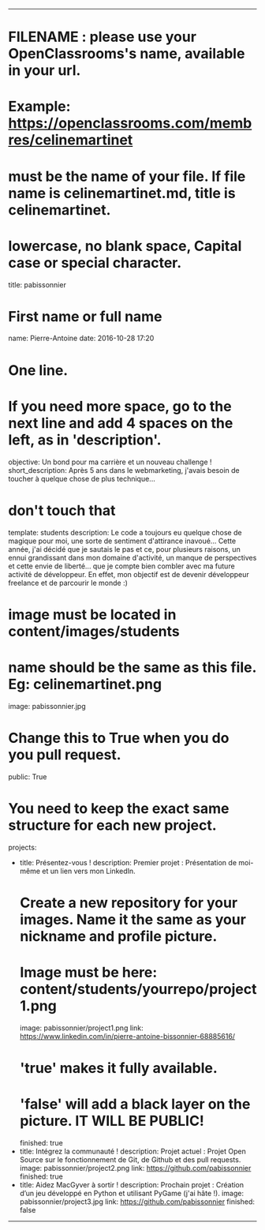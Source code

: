 ---

# FILENAME : please use your OpenClassrooms's name, available in your url.
# Example: https://openclassrooms.com/membres/celinemartinet
# must be the name of your file. If file name is celinemartinet.md, title is celinemartinet.
# lowercase, no blank space, Capital case or special character.
title: pabissonnier

# First name or full name
name: Pierre-Antoine
date: 2016-10-28 17:20

# One line.
# If you need more space, go to the next line and add 4 spaces on the left, as in 'description'.
objective: Un bond pour ma carrière et un nouveau challenge !
short_description: Après 5 ans dans le webmarketing, j'avais besoin de toucher à quelque chose de plus technique... 

# don't touch that
template: students
description:
    Le code a toujours eu quelque chose de magique pour moi, une sorte de sentiment d'attirance inavoué... 
    Cette année, j'ai décidé que je sautais le pas et ce, pour plusieurs raisons, un ennui grandissant dans mon domaine d'activité, un manque de perspectives et cette envie de liberté... que je compte bien combler avec ma future activité de développeur. En effet, mon objectif est de devenir développeur freelance et de parcourir le monde :)


# image must be located in content/images/students
# name should be the same as this file. Eg: celinemartinet.png
image: pabissonnier.jpg

# Change this to True when you do you pull request.
public: True

# You need to keep the exact same structure for each new project.
projects:
  - title: Présentez-vous !
    description: Premier projet : Présentation de moi-même et un lien vers mon LinkedIn.
    # Create a new repository for your images. Name it the same as your nickname and profile picture.
    # Image must be here: content/students/yourrepo/project1.png
    image: pabissonnier/project1.png
    link: https://www.linkedin.com/in/pierre-antoine-bissonnier-68885616/
    # 'true' makes it fully available.
    # 'false' will add a black layer on the picture. IT WILL BE PUBLIC!
    finished: true
  - title: Intégrez la communauté !
    description: Projet actuel : Projet Open Source sur le fonctionnement de Git, de Github et des pull requests.
    image: pabissonnier/project2.png
    link: https://github.com/pabissonnier
    finished: true
  - title: Aidez MacGyver à sortir !
    description: Prochain projet : Création d’un jeu développé en Python et utilisant PyGame (j'ai hâte !).
    image: pabissonnier/project3.jpg
    link: https://github.com/pabissonnier
    finished: false
---
